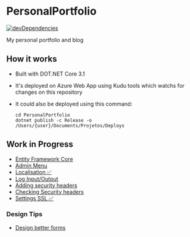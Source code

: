 # PersonalPortfolio

 [![devDependencies](https://travis-ci.org/fontiana/PersonalPortfolio.svg?branch=master)](https://api.travis-ci.org/fontiana/PersonalPortfolio.svg?branch=master)

My personal portfolio and blog

## How it works

- Built with DOT.NET Core 3.1
- It's deployed on Azure Web App using Kudu tools which watchs for changes on this repository
- It could also be deployed using this command:

   ```shell
   cd PersonalPortfolio
   dotnet publish -c Release -o /Users/{user}/Documents/Projetos/Deploys
   ```

## Work in Progress

- [Entity Framework Core](https://docs.microsoft.com/en-us/aspnet/core/data/ef-rp/intro?view=aspnetcore-3.1&tabs=visual-studio)
- [Admin Menu](https://bootstrapious.com/p/bootstrap-sidebar)
- [Localisation :white_check_mark:](https://andrewlock.net/adding-localisation-to-an-asp-net-core-application/)
- [Log Input/Output](https://exceptionnotfound.net/using-middleware-to-log-requests-and-responses-in-asp-net-core/)
- [Adding security headers](https://andrewlock.net/adding-default-security-headers-in-asp-net-core/)
- [Checking Security headers](https://securityheaders.com/?q=www.victorfontana.com.br&followRedirects=on)
- [Settings SSL :white_check_mark:](https://www.hanselman.com/blog/SecuringAnAzureAppServiceWebsiteUnderSSLInMinutesWithLetsEncrypt.aspx)

### Design Tips

- [Design better forms](https://uxdesign.cc/design-better-forms-96fadca0f49c)
